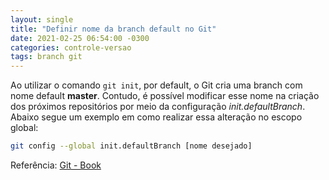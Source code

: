 ```yaml
---
layout: single
title: "Definir nome da branch default no Git"
date: 2021-02-25 06:54:00 -0300
categories: controle-versao
tags: branch git
---
```


Ao utilizar o comando `git init`, por default, o Git cria uma branch com nome default **master**. Contudo, é possível modificar esse nome na criação dos próximos repositórios por meio da configuração _init.defaultBranch_. Abaixo segue um exemplo em como realizar essa alteração no escopo global:

```bash
git config --global init.defaultBranch [nome desejado]
```

Referência: [Git - Book](https://git-scm.com/book/en/v2)